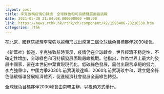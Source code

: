 ```yaml
---
layout: post
title: 李克強稱疫情仍肆虐　全球綠色和可持續發展面臨挑戰
date: 2021-05-30 21:04:08.000000000 +08:00
link: https://news.rthk.hk/rthk/ch/component/k2/1593406-20210530.htm
categories: rthk
---
```


在北京，國務院總理李克強以視頻形式出席第二屆全球綠色目標夥伴2030峰會。

《新華社》報道，李克強致辭時表示，疫情仍在全球肆虐，世界經濟不穩定性、不確定性增加，全球綠色和可持續發展面臨嚴峻挑戰。他指出，作為世界上最大的發展中國家，要在本世紀中葉實現現代化，低碳綠色發展，需付出艱苦卓絕的努力。李克強重申，中國力爭2030年前實現碳達峰、2060年前實現碳中和，建立健全綠色低碳循環發展經濟體系，促進經濟社會發展全面綠色轉型。

全球綠色目標夥伴2030峰會由南韓主辦，以視頻方式舉行。
